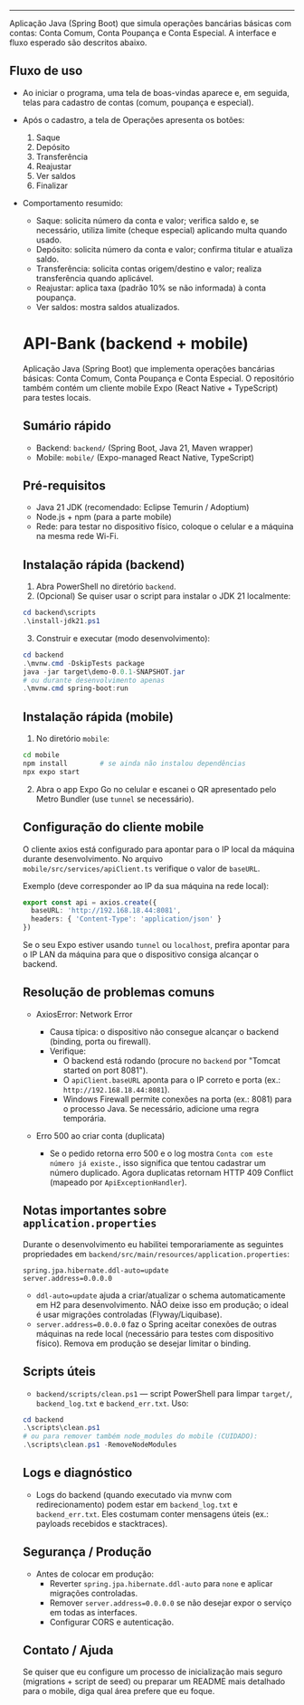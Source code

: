 
-----------------
Aplicação Java (Spring Boot) que simula operações bancárias básicas com contas: Conta Comum, Conta Poupança e Conta Especial. A interface e fluxo esperado são descritos abaixo.

Fluxo de uso
------------
- Ao iniciar o programa, uma tela de boas-vindas aparece e, em seguida, telas para cadastro de contas (comum, poupança e especial).
- Após o cadastro, a tela de Operações apresenta os botões:
  1) Saque
  2) Depósito
  3) Transferência
  4) Reajustar
  5) Ver saldos
  6) Finalizar

- Comportamento resumido:
  - Saque: solicita número da conta e valor; verifica saldo e, se necessário, utiliza limite (cheque especial) aplicando multa quando usado.
  - Depósito: solicita número da conta e valor; confirma titular e atualiza saldo.
  - Transferência: solicita contas origem/destino e valor; realiza transferência quando aplicável.
  - Reajustar: aplica taxa (padrão 10% se não informada) à conta poupança.
  - Ver saldos: mostra saldos atualizados.
  # API-Bank (backend + mobile)

  Aplicação Java (Spring Boot) que implementa operações bancárias básicas: Conta Comum, Conta Poupança e Conta Especial. O repositório também contém um cliente mobile Expo (React Native + TypeScript) para testes locais.

  Sumário rápido
  --------------
  - Backend: `backend/` (Spring Boot, Java 21, Maven wrapper)
  - Mobile: `mobile/` (Expo-managed React Native, TypeScript)

  Pré-requisitos
  --------------
  - Java 21 JDK (recomendado: Eclipse Temurin / Adoptium)
  - Node.js + npm (para a parte mobile)
  - Rede: para testar no dispositivo físico, coloque o celular e a máquina na mesma rede Wi-Fi.

  Instalação rápida (backend)
  --------------------------
  1. Abra PowerShell no diretório `backend`.
  2. (Opcional) Se quiser usar o script para instalar o JDK 21 localmente:

  ```powershell
  cd backend\scripts
  .\install-jdk21.ps1
  ```

  3. Construir e executar (modo desenvolvimento):

  ```powershell
  cd backend
  .\mvnw.cmd -DskipTests package
  java -jar target\demo-0.0.1-SNAPSHOT.jar
  # ou durante desenvolvimento apenas
  .\mvnw.cmd spring-boot:run
  ```

  Instalação rápida (mobile)
  -------------------------
  1. No diretório `mobile`:

  ```bash
  cd mobile
  npm install        # se ainda não instalou dependências
  npx expo start
  ```

  2. Abra o app Expo Go no celular e escanei o QR apresentado pelo Metro Bundler (use `tunnel` se necessário).

  Configuração do cliente mobile
  ------------------------------
  O cliente axios está configurado para apontar para o IP local da máquina durante desenvolvimento. No arquivo `mobile/src/services/apiClient.ts` verifique o valor de `baseURL`.

  Exemplo (deve corresponder ao IP da sua máquina na rede local):

  ```ts
  export const api = axios.create({
    baseURL: 'http://192.168.18.44:8081',
    headers: { 'Content-Type': 'application/json' }
  })
  ```

  Se o seu Expo estiver usando `tunnel` ou `localhost`, prefira apontar para o IP LAN da máquina para que o dispositivo consiga alcançar o backend.

  Resolução de problemas comuns
  ----------------------------
  - AxiosError: Network Error
    - Causa típica: o dispositivo não consegue alcançar o backend (binding, porta ou firewall).
    - Verifique:
      - O backend está rodando (procure no `backend` por "Tomcat started on port 8081").
      - O `apiClient.baseURL` aponta para o IP correto e porta (ex.: `http://192.168.18.44:8081`).
      - Windows Firewall permite conexões na porta (ex.: 8081) para o processo Java. Se necessário, adicione uma regra temporária.

  - Erro 500 ao criar conta (duplicata)
    - Se o pedido retorna erro 500 e o log mostra `Conta com este número já existe.`, isso significa que tentou cadastrar um número duplicado. Agora duplicatas retornam HTTP 409 Conflict (mapeado por `ApiExceptionHandler`).

  Notas importantes sobre `application.properties`
  -----------------------------------------------
  Durante o desenvolvimento eu habilitei temporariamente as seguintes propriedades em `backend/src/main/resources/application.properties`:

  ```properties
  spring.jpa.hibernate.ddl-auto=update
  server.address=0.0.0.0
  ```

  - `ddl-auto=update` ajuda a criar/atualizar o schema automaticamente em H2 para desenvolvimento. NÃO deixe isso em produção; o ideal é usar migrações controladas (Flyway/Liquibase).
  - `server.address=0.0.0.0` faz o Spring aceitar conexões de outras máquinas na rede local (necessário para testes com dispositivo físico). Remova em produção se desejar limitar o binding.

  Scripts úteis
  -------------
  - `backend/scripts/clean.ps1` — script PowerShell para limpar `target/`, `backend_log.txt` e `backend_err.txt`. Uso:

  ```powershell
  cd backend
  .\scripts\clean.ps1
  # ou para remover também node_modules do mobile (CUIDADO):
  .\scripts\clean.ps1 -RemoveNodeModules
  ```

  Logs e diagnóstico
  ------------------
  - Logs do backend (quando executado via mvnw com redirecionamento) podem estar em `backend_log.txt` e `backend_err.txt`. Eles costumam conter mensagens úteis (ex.: payloads recebidos e stacktraces).

  Segurança / Produção
  --------------------
  - Antes de colocar em produção:
    - Reverter `spring.jpa.hibernate.ddl-auto` para `none` e aplicar migrações controladas.
    - Remover `server.address=0.0.0.0` se não desejar expor o serviço em todas as interfaces.
    - Configurar CORS e autenticação.

  Contato / Ajuda
  --------------
  Se quiser que eu configure um processo de inicialização mais seguro (migrations + script de seed) ou preparar um README mais detalhado para o mobile, diga qual área prefere que eu foque.

